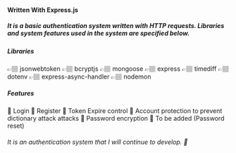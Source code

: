 #### Written With Express.js

##### It is a basic authentication system written with HTTP requests. Libraries and system features used in the system are specified below.

##### Libraries

👉🏽 jsonwebtoken
👉🏽 bcryptjs
👉🏽 mongoose
👉🏽 express
👉🏽 timediff
👉🏽 dotenv
👉🏽 express-async-handler
👉🏽 nodemon

##### Features

🚀 Login
🚀 Register
🚀 Token Expire control
🚀 Account protection to prevent dictionary attack attacks
🚀 Password encryption
🚀 To be added (Password reset)



###### It is an authentication system that I will continue to develop. 🚀

